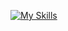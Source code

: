 [![My Skills](https://skillicons.dev/icons?i=js,ts,react,redux,html,css,sass,tailwind,figma,ps,firebase,git,jquery,wordpress,vscode,vite)](https://skillicons.dev)
